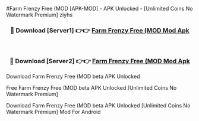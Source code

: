 #Farm Frenzy Free (MOD [APK-MOD] - APK Unlocked - [Unlimited Coins No Watermark Premium] ziyhs



<div align="center">

<h3>🔴 Download [Server1] 👉👉 <a href="https://momento.my/?title=Farm_Frenzy_Free_(MOD">Farm Frenzy Free (MOD Mod Apk</a></h3><br>

<h3>🔴 Download [Server2] 👉👉 <a href="https://momento.my/?title=Farm_Frenzy_Free_(MOD">Farm Frenzy Free (MOD Mod Apk</a></h3>
</div>



Download Farm Frenzy Free (MOD beta APK Unlocked

Free Farm Frenzy Free (MOD beta APK Unlocked [Unlimited Coins No Watermark Premium]

Download Farm Frenzy Free (MOD beta APK Unlocked [Unlimited Coins No Watermark Premium] Mod For Android
